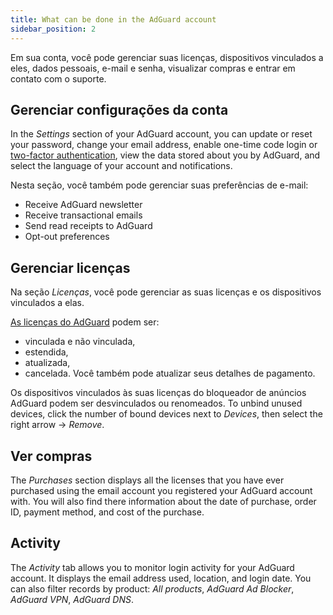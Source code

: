 ```yaml
---
title: What can be done in the AdGuard account
sidebar_position: 2
---
```


Em sua conta, você pode gerenciar suas licenças, dispositivos vinculados a eles, dados pessoais, e-mail e senha, visualizar compras e entrar em contato com o suporte.

## Gerenciar configurações da conta

In the *Settings* section of your AdGuard account, you can update or reset your password, change your email address, enable one-time code login or [two-factor authentication](../2fa), view the data stored about you by AdGuard, and select the language of your account and notifications.

Nesta seção, você também pode gerenciar suas preferências de e-mail:

- Receive AdGuard newsletter
- Receive transactional emails
- Send read receipts to AdGuard
- Opt-out preferences

## Gerenciar licenças

Na seção *Licenças*, você pode gerenciar as suas licenças e os dispositivos vinculados a elas.

[As licenças do AdGuard](../../license/what-is) podem ser:

- vinculada e não vinculada,
- estendida,
- atualizada,
- cancelada. Você também pode atualizar seus detalhes de pagamento.

Os dispositivos vinculados às suas licenças do bloqueador de anúncios AdGuard podem ser desvinculados ou renomeados. To unbind unused devices, click the number of bound devices next to *Devices*, then select the right arrow → *Remove*.

## Ver compras

The *Purchases* section displays all the licenses that you have ever purchased using the email account you registered your AdGuard account with. You will also find there information about the date of purchase, order ID, payment method, and cost of the purchase.

## Activity

The *Activity* tab allows you to monitor login activity for your AdGuard account. It displays the email address used, location, and login date. You can also filter records by product: *All products*, *AdGuard Ad Blocker*, *AdGuard VPN*, *AdGuard DNS*.
